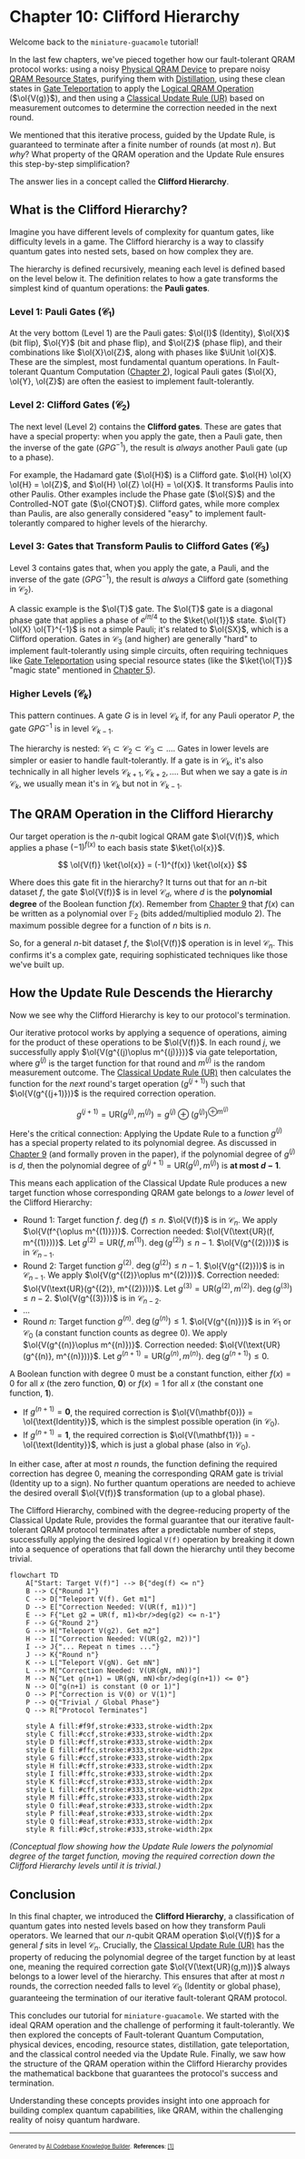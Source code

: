 # Chapter 10: Clifford Hierarchy

Welcome back to the `miniature-guacamole` tutorial!

In the last few chapters, we've pieced together how our fault-tolerant QRAM protocol works: using a noisy [Physical QRAM Device](03_physical_qram_device_.md) to prepare noisy [QRAM Resource State](05_qram_resource_state_.md)s, purifying them with [Distillation](06_distillation__purity_amplification__.md), using these clean states in [Gate Teleportation](08_gate_teleportation_.md) to apply the [Logical QRAM Operation](07_logical_qram_operation_.md) ($\ol{V(g)}$), and then using a [Classical Update Rule (UR)](09_classical_update_rule__ur__.md) based on measurement outcomes to determine the correction needed in the next round.

We mentioned that this iterative process, guided by the Update Rule, is guaranteed to terminate after a finite number of rounds (at most $n$). But _why_? What property of the QRAM operation and the Update Rule ensures this step-by-step simplification?

The answer lies in a concept called the **Clifford Hierarchy**.

## What is the Clifford Hierarchy?

Imagine you have different levels of complexity for quantum gates, like difficulty levels in a game. The Clifford hierarchy is a way to classify quantum gates into nested sets, based on how complex they are.

The hierarchy is defined recursively, meaning each level is defined based on the level below it. The definition relates to how a gate transforms the simplest kind of quantum operations: the **Pauli gates**.

### Level 1: Pauli Gates ($\mathcal{C}_1$)

At the very bottom (Level 1) are the Pauli gates: $\ol{I}$ (Identity), $\ol{X}$ (bit flip), $\ol{Y}$ (bit and phase flip), and $\ol{Z}$ (phase flip), and their combinations like $\ol{X}\ol{Z}$, along with phases like $\iUnit \ol{X}$. These are the simplest, most fundamental quantum operations. In Fault-tolerant Quantum Computation ([Chapter 2](02_fault_tolerant_quantum_computation__ftqc__.md)), logical Pauli gates ($\ol{X}, \ol{Y}, \ol{Z}$) are often the easiest to implement fault-tolerantly.

### Level 2: Clifford Gates ($\mathcal{C}_2$)

The next level (Level 2) contains the **Clifford gates**. These are gates that have a special property: when you apply the gate, then a Pauli gate, then the inverse of the gate ($G P G^{-1}$), the result is _always_ another Pauli gate (up to a phase).

For example, the Hadamard gate ($\ol{H}$) is a Clifford gate. $\ol{H} \ol{X} \ol{H} = \ol{Z}$, and $\ol{H} \ol{Z} \ol{H} = \ol{X}$. It transforms Paulis into other Paulis. Other examples include the Phase gate ($\ol{S}$) and the Controlled-NOT gate ($\ol{CNOT}$). Clifford gates, while more complex than Paulis, are also generally considered "easy" to implement fault-tolerantly compared to higher levels of the hierarchy.

### Level 3: Gates that Transform Paulis to Clifford Gates ($\mathcal{C}_3$)

Level 3 contains gates that, when you apply the gate, a Pauli, and the inverse of the gate ($G P G^{-1}$), the result is _always_ a Clifford gate (something in $\mathcal{C}_2$).

A classic example is the $\ol{T}$ gate. The $\ol{T}$ gate is a diagonal phase gate that applies a phase of $e^{i\pi/4}$ to the $\ket{\ol{1}}$ state. $\ol{T} \ol{X} \ol{T}^{-1}$ is not a simple Pauli; it's related to $\ol{SX}$, which is a Clifford operation. Gates in $\mathcal{C}_3$ (and higher) are generally "hard" to implement fault-tolerantly using simple circuits, often requiring techniques like [Gate Teleportation](08_gate_teleportation_.md) using special resource states (like the $\ket{\ol{T}}$ "magic state" mentioned in [Chapter 5](05_qram_resource_state_.md)).

### Higher Levels ($\mathcal{C}_k$)

This pattern continues. A gate $G$ is in level $\mathcal{C}_k$ if, for any Pauli operator $P$, the gate $G P G^{-1}$ is in level $\mathcal{C}_{k-1}$.

The hierarchy is nested: $\mathcal{C}_1 \subset \mathcal{C}_2 \subset \mathcal{C}_3 \subset \dots$. Gates in lower levels are simpler or easier to handle fault-tolerantly. If a gate is in $\mathcal{C}_k$, it's also technically in all higher levels $\mathcal{C}_{k+1}, \mathcal{C}_{k+2}, \dots$. But when we say a gate is _in_ $\mathcal{C}_k$, we usually mean it's in $\mathcal{C}_k$ but not in $\mathcal{C}_{k-1}$.

## The QRAM Operation in the Clifford Hierarchy

Our target operation is the $n$-qubit logical QRAM gate $\ol{V(f)}$, which applies a phase $(-1)^{f(x)}$ to each basis state $\ket{\ol{x}}$.

$$
\ol{V(f)} \ket{\ol{x}} = (-1)^{f(x)} \ket{\ol{x}}
$$

Where does this gate fit in the hierarchy? It turns out that for an $n$-bit dataset $f$, the gate $\ol{V(f)}$ is in level $\mathcal{C}_d$, where $d$ is the **polynomial degree** of the Boolean function $f(x)$. Remember from [Chapter 9](09_classical_update_rule__ur__.md) that $f(x)$ can be written as a polynomial over $\mathbb{F}_2$ (bits added/multiplied modulo 2). The maximum possible degree for a function of $n$ bits is $n$.

So, for a general $n$-bit dataset $f$, the $\ol{V(f)}$ operation is in level $\mathcal{C}_n$. This confirms it's a complex gate, requiring sophisticated techniques like those we've built up.

## How the Update Rule Descends the Hierarchy

Now we see why the Clifford Hierarchy is key to our protocol's termination.

Our iterative protocol works by applying a sequence of operations, aiming for the product of these operations to be $\ol{V(f)}$. In each round $j$, we successfully apply $\ol{V(g^{(j)\oplus m^{(j)}})}$ via gate teleportation, where $g^{(j)}$ is the target function for that round and $m^{(j)}$ is the random measurement outcome. The [Classical Update Rule (UR)](09_classical_update_rule__ur__.md) then calculates the function for the _next_ round's target operation ($g^{(j+1)}$) such that $\ol{V(g^{(j+1)})}$ is the required correction operation.

$$
g^{(j+1)} = \text{UR}(g^{(j)}, m^{(j)}) = g^{(j)} \oplus (g^{(j)})^{ \oplus m^{(j)}}
$$

Here's the critical connection: Applying the Update Rule to a function $g^{(j)}$ has a special property related to its polynomial degree. As discussed in [Chapter 9](09_classical_update_rule__ur__.md) (and formally proven in the paper), if the polynomial degree of $g^{(j)}$ is $d$, then the polynomial degree of $g^{(j+1)} = \text{UR}(g^{(j)}, m^{(j)})$ is **at most $d-1$**.

This means each application of the Classical Update Rule produces a new target function whose corresponding QRAM gate belongs to a _lower_ level of the Clifford Hierarchy:

- Round 1: Target function $f$. $\deg(f) \leq n$. $\ol{V(f)}$ is in $\mathcal{C}_n$. We apply $\ol{V(f^{\oplus m^{(1)}})}$. Correction needed: $\ol{V(\text{UR}(f, m^{(1)}))}$. Let $g^{(2)} = \text{UR}(f, m^{(1)})$. $\deg(g^{(2)}) \leq n-1$. $\ol{V(g^{(2)})}$ is in $\mathcal{C}_{n-1}$.
- Round 2: Target function $g^{(2)}$. $\deg(g^{(2)}) \leq n-1$. $\ol{V(g^{(2)})}$ is in $\mathcal{C}_{n-1}$. We apply $\ol{V(g^{(2)}\oplus m^{(2)})}$. Correction needed: $\ol{V(\text{UR}(g^{(2)}, m^{(2)}))}$. Let $g^{(3)} = \text{UR}(g^{(2)}, m^{(2)})$. $\deg(g^{(3)}) \leq n-2$. $\ol{V(g^{(3)})}$ is in $\mathcal{C}_{n-2}$.
- ...
- Round $n$: Target function $g^{(n)}$. $\deg(g^{(n)}) \leq 1$. $\ol{V(g^{(n)})}$ is in $\mathcal{C}_1$ or $\mathcal{C}_0$ (a constant function counts as degree 0). We apply $\ol{V(g^{(n)}\oplus m^{(n)})}$. Correction needed: $\ol{V(\text{UR}(g^{(n)}, m^{(n)}))}$. Let $g^{(n+1)} = \text{UR}(g^{(n)}, m^{(n)})$. $\deg(g^{(n+1)}) \leq 0$.

A Boolean function with degree 0 must be a constant function, either $f(x) = 0$ for all $x$ (the zero function, $\mathbf{0}$) or $f(x) = 1$ for all $x$ (the constant one function, $\mathbf{1}$).

- If $g^{(n+1)} = \mathbf{0}$, the required correction is $\ol{V(\mathbf{0})} = \ol{\text{Identity}}$, which is the simplest possible operation (in $\mathcal{C}_0$).
- If $g^{(n+1)} = \mathbf{1}$, the required correction is $\ol{V(\mathbf{1})} = -\ol{\text{Identity}}$, which is just a global phase (also in $\mathcal{C}_0$).

In either case, after at most $n$ rounds, the function defining the required correction has degree 0, meaning the corresponding QRAM gate is trivial (Identity up to a sign). No further quantum operations are needed to achieve the desired overall $\ol{V(f)}$ transformation (up to a global phase).

The Clifford Hierarchy, combined with the degree-reducing property of the Classical Update Rule, provides the formal guarantee that our iterative fault-tolerant QRAM protocol terminates after a predictable number of steps, successfully applying the desired logical `V(f)` operation by breaking it down into a sequence of operations that fall down the hierarchy until they become trivial.

```mermaid
flowchart TD
    A["Start: Target V(f)"] --> B{"deg(f) <= n"}
    B --> C{"Round 1"}
    C --> D["Teleport V(f). Get m1"]
    D --> E["Correction Needed: V(UR(f, m1))"]
    E --> F{"Let g2 = UR(f, m1)<br/>deg(g2) <= n-1"}
    F --> G{"Round 2"}
    G --> H["Teleport V(g2). Get m2"]
    H --> I["Correction Needed: V(UR(g2, m2))"]
    I --> J{"... Repeat n times ..."}
    J --> K{"Round n"}
    K --> L["Teleport V(gN). Get mN"]
    L --> M["Correction Needed: V(UR(gN, mN))"]
    M --> N{"Let g(n+1) = UR(gN, mN)<br/>deg(g(n+1)) <= 0"}
    N --> O["g(n+1) is constant (0 or 1)"]
    O --> P["Correction is V(0) or V(1)"]
    P --> Q{"Trivial / Global Phase"}
    Q --> R["Protocol Terminates"]

    style A fill:#f9f,stroke:#333,stroke-width:2px
    style C fill:#ccf,stroke:#333,stroke-width:2px
    style D fill:#cff,stroke:#333,stroke-width:2px
    style E fill:#ffc,stroke:#333,stroke-width:2px
    style G fill:#ccf,stroke:#333,stroke-width:2px
    style H fill:#cff,stroke:#333,stroke-width:2px
    style I fill:#ffc,stroke:#333,stroke-width:2px
    style K fill:#ccf,stroke:#333,stroke-width:2px
    style L fill:#cff,stroke:#333,stroke-width:2px
    style M fill:#ffc,stroke:#333,stroke-width:2px
    style O fill:#eaf,stroke:#333,stroke-width:2px
    style P fill:#eaf,stroke:#333,stroke-width:2px
    style Q fill:#eaf,stroke:#333,stroke-width:2px
    style R fill:#9cf,stroke:#333,stroke-width:2px
```

_(Conceptual flow showing how the Update Rule lowers the polynomial degree of the target function, moving the required correction down the Clifford Hierarchy levels until it is trivial.)_

## Conclusion

In this final chapter, we introduced the **Clifford Hierarchy**, a classification of quantum gates into nested levels based on how they transform Pauli operators. We learned that our $n$-qubit QRAM operation $\ol{V(f)}$ for a general $f$ sits in level $\mathcal{C}_n$. Crucially, the [Classical Update Rule (UR)](09_classical_update_rule__ur__.md) has the property of reducing the polynomial degree of the target function by at least one, meaning the required correction gate $\ol{V(\text{UR}(g,m))}$ always belongs to a lower level of the hierarchy. This ensures that after at most $n$ rounds, the correction needed falls to level $\mathcal{C}_0$ (Identity or global phase), guaranteeing the termination of our iterative fault-tolerant QRAM protocol.

This concludes our tutorial for `miniature-guacamole`. We started with the ideal QRAM operation and the challenge of performing it fault-tolerantly. We then explored the concepts of Fault-tolerant Quantum Computation, physical devices, encoding, resource states, distillation, gate teleportation, and the classical control needed via the Update Rule. Finally, we saw how the structure of the QRAM operation within the Clifford Hierarchy provides the mathematical backbone that guarantees the protocol's success and termination.

Understanding these concepts provides insight into one approach for building complex quantum capabilities, like QRAM, within the challenging reality of noisy quantum hardware.

---

<sub><sup>Generated by [AI Codebase Knowledge Builder](https://github.com/The-Pocket/Tutorial-Codebase-Knowledge).</sup></sub> <sub><sup>**References**: [[1]](https://github.com/BorissovAnton/miniature-guacamole/blob/561cc0eae83fae19829c1a65c3478067f59cdeef/main.tex)</sup></sub>
